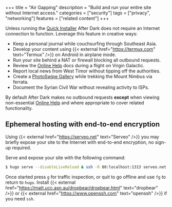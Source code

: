 +++
title = "Air Gapping"
description = "Build and run your entire site without Internet access."
categories = ["security"]
tags = ["privacy", "networking"]
features = ["related content"]
+++

Unless running the [Quick Installer](../quick-installer) After Dark does not require an Internet connection to function. Leverage this feature in creative ways:

- Keep a personal journal while couchsurfing through Southeast Asia.
- Develop your content using {{< external href="https://termux.com" text="Termux" />}} on Android in airplane mode.
- Run your site behind a NAT or firewall blocking all outbound requests.
- Review the [Online Help](../online-help) docs during a flight on Virgin Galactic.
- Report local news from West Timor without tipping off the authorities.
- Create a [PhotoSwipe Gallery](modules/hall-of-mirrors) while trekking the Mount Nimbus via ferrata.
- Document the Syrian Civil War without revealing activity to ISPs.

By default After Dark makes no outbound requests **except** when viewing non-essential [Online Help](../online-help) and where appropriate to cover related functionality.

## Ephemeral hosting with end-to-end encryption

Using {{< external href="https://serveo.net" text="Serveo" />}} you may briefly expose your site to the Internet with end-to-end encryption, no sign-up required.

Serve and expose your site with the following command:

```sh
$ hugo serve --disableLiveReload & ssh -R 80:localhost:1313 serveo.net
```

Once started press `g` for traffic inspection, or quit to go offline and use `fg` to return to `hugo`. Install {{< external href="https://matt.ucc.asn.au/dropbear/dropbear.html" text="dropbear" />}} or {{< external href="https://www.openssh.com" text="openssh" />}} if you need `ssh`.
